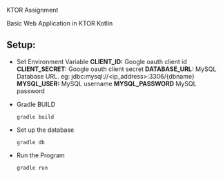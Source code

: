 KTOR Assignment

Basic Web Application in KTOR Kotlin

Setup:
--
- Set Environment Variable
    **CLIENT_ID:** Google oauth client id
    **CLIENT_SECRET:** Google oauth client secret
    **DATABASE_URL:** MySQL Database URL. eg: jdbc:mysql://<ip_address>:3306/{dbname}
    **MYSQL_USER:** MySQL username 
    **MYSQL_PASSWORD** MySQL password
- Gradle BUILD

    `gradle build`
- Set up the database

    `gradle db`    
- Run the Program

    `gradle run`  